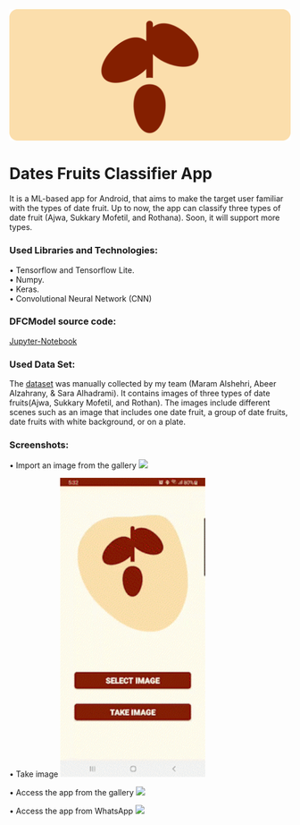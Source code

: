 <img src="Images/df_header_v3.png" width="1100">


# Dates Fruits Classifier App

It is a ML-based app for Android, that aims to make the target user familiar with the types of date fruit. Up to now, the app can classify three types of date fruit (Ajwa, Sukkary Mofetil, and Rothana). Soon, it will support more types.

### Used Libraries and Technologies:
•	Tensorflow and Tensorflow Lite.\
•	Numpy.\
•	Keras.\
•	Convolutional Neural Network (CNN)

### DFCModel source code:
[Jupyter-Notebook](https://bit.ly/dfcm)
### Used Data Set:
The [dataset](https://bit.ly/DFsDataset) was manually collected by my team (Maram Alshehri, Abeer Alzahrany, & Sara Alhadrami). It contains images of three types of date fruits(Ajwa, Sukkary Mofetil, and Rothan). The images include different scenes such as an image that includes one date fruit, a group of date fruits, date fruits with white background, or on a plate. 


### Screenshots:
• Import an image from the gallery
<img src="Images\Import_an_image_from_the_gallery_AdobeCreativeCloudExpress.gif" width="260">
  
•	Take image
<img src="Images\take_imge_AdobeCreativeCloudExpress.gif" width="260">
  
•	Access the app from the gallery
<img src="Images\Access_the_app_from_the_gallery_AdobeCreativeCloudExpress.gif" width="260">
  
•	Access the app from WhatsApp
<img src="Images\Access_the_app_from_WhatsApp_AdobeCreativeCloudExpress.gif" width="260">
